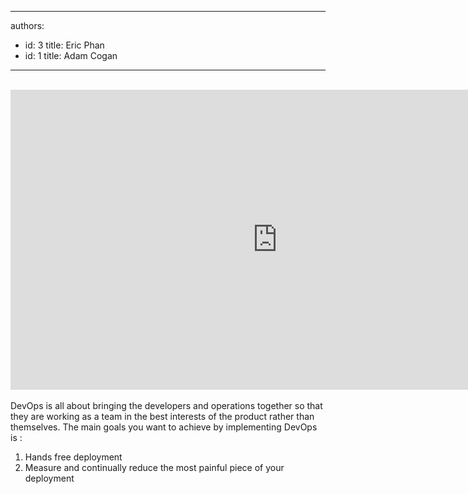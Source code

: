 

---
authors:
  - id: 3
    title: Eric Phan
  - id: 1
    title: Adam Cogan
---




<span class='intro'> <div><br></div><div class="ms-rtestate-read ms-rte-embedcode ms-rte-embedil ms-rtestate-notify"><iframe width="853" height="480" src="https&#58;//www.youtube.com/embed/_I94-tJlovg?rel=0" frameborder="0"></iframe>&#160;</div> DevOps is all about bringing the developers and operations together so that they are working as a team in the best interests of the product rather than themselves. The main goals you want to achieve by implementing DevOps is &#58; </span>

<ol><li>​Hands free deployment</li><li>Measure and continually reduce the most painful piece of your deployment</li></ol>



